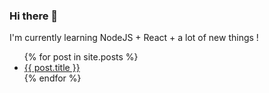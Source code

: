 ### Hi there 👋
I'm currently learning NodeJS + React + a lot of new things !

<ul>
  {% for post in site.posts %}
    <li>
      <a href="{{ site.baseurl | append: post.url }}">{{ post.title }}</a>
    </li>
  {% endfor %}
</ul>
